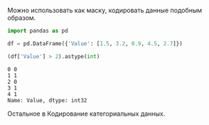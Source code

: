 Можно использовать как маску, кодировать данные подобным образом.

``` python
import pandas as pd

df = pd.DataFrame({'Value': [1.5, 3.2, 0.9, 4.5, 2.7]})

(df['Value'] > 2).astype(int)
```

``` console
0 0 
1 1 
2 0 
3 1 
4 1 
Name: Value, dtype: int32
```

Остальное в Кодирование категориальных данных.